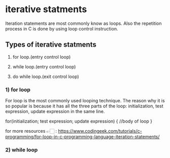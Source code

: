 # iterative statments

Iteration statements are most commonly know as loops. Also the repetition process in C is done by using loop control instruction. 

## Types of iterative statments

1. for loop.(entry control loop)

2. while loop.(entry control loop)

3. do while loop.(exit control loop)


### 1) for loop 

For loop is the most commonly used looping technique. The reason why it is so popular is because it has all the three parts of the loop: initialization, test expression, update expression in the same line. 

   for(initialization; test expression; update expression)
     {
      //body of loop
     }

for more resources 👉🏻 : https://www.codingeek.com/tutorials/c-programming/for-loop-in-c-programming-language-iteration-statements/

### 2) while loop

